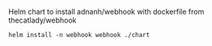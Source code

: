 Helm chart to install adnanh/webhook with dockerfile from thecatlady/webhook

```
helm install -n webhook webhook ./chart
```
